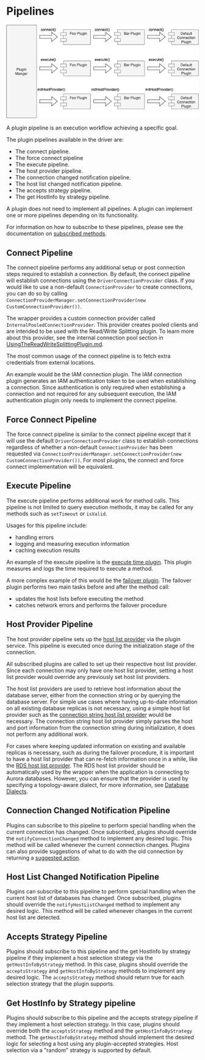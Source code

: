 # Pipelines

<div style="center"><img src="../images/pipelines.png" alt="diagram for the plugin service design"/></div>

A plugin pipeline is an execution workflow achieving a specific goal.

The plugin pipelines available in the driver are:

- The connect pipeline.
- The force connect pipeline
- The execute pipeline.
- The host provider pipeline.
- The connection changed notification pipeline.
- The host list changed notification pipeline.
- The accepts strategy pipeline.
- The get HostInfo by strategy pipeline.

A plugin does not need to implement all pipelines. A plugin can implement one or more pipelines depending on its functionality.

For information on how to subscribe to these pipelines, please see the documentation on [subscribed methods](./LoadablePlugins.md#subscribed-methods).

## Connect Pipeline

The connect pipeline performs any additional setup or post connection steps required to establish a connection. By default, the connect pipeline will establish connections using the `DriverConnectionProvider` class. If you would like to use a non-default `ConnectionProvider` to create connections, you can do so by calling `ConnectionProviderManager.setConnectionProvider(new CustomConnectionProvider())`.

The wrapper provides a custom connection provider called `InternalPooledConnectionProvider`. This provider creates pooled clients and are intended to be used with the Read/Write Splitting plugin. To learn more about this provider, see the internal connection pool section in [UsingTheReadWriteSplittingPlugin.md](https://github.com/aws/aws-advanced-nodejs-wrapper/blob/main/docs/using-the-nodejs-wrapper/using-plugins/UsingTheReadWriteSplittingPlugin.md).

The most common usage of the connect pipeline is to fetch extra credentials from external locations.

An example would be the IAM connection plugin. The IAM connection plugin generates an IAM authentication token to be used when establishing a connection. Since authentication is only required when establishing a connection and not required for any subsequent execution, the IAM authentication plugin only needs to implement the connect pipeline.

## Force Connect Pipeline

The force connect pipeline is similar to the connect pipeline except that it will use the default `DriverConnectionProvider` class to establish connections regardless of whether a non-default `ConnectionProvider` has been requested via `ConnectionProviderManager.setConnectionProvider(new CustomConnectionProvider())`. For most plugins, the connect and force connect implementation will be equivalent.

## Execute Pipeline

The execute pipeline performs additional work for method calls. This pipeline is not limited to query execution methods, it may be called for any methods such as `setTimeout` or `isValid`.

Usages for this pipeline include:

- handling errors
- logging and measuring execution information
- caching execution results

An example of the execute pipeline is the [execute time plugin](../../common/lib/plugins/execute_time_plugin.ts).
This plugin measures and logs the time required to execute a method.

A more complex example of this would be the [failover plugin](../../common/lib/plugins/failover/failover_plugin.ts).
The failover plugin performs two main tasks before and after the method call:

- updates the host lists before executing the method
- catches network errors and performs the failover procedure

## Host Provider Pipeline

The host provider pipeline sets up the [host list provider](./PluginService.md#host-list-providers) via the plugin service.
This pipeline is executed once during the initialization stage of the connection.

All subscribed plugins are called to set up their respective host list provider.
Since each connection may only have one host list provider,
setting a host list provider would override any previously set host list providers.

The host list providers are used to retrieve host information about the database server,
either from the connection string or by querying the database server.
For simple use cases where having up-to-date information on all existing database replicas is not necessary,
using a simple host list provider such as the [connection string host list provider](../../common/lib/host_list_provider/connection_string_host_list_provider.ts) would be necessary.
The connection string host list provider simply parses the host and port information from the connection string during initialization,
it does not perform any additional work.

For cases where keeping updated information on existing and available replicas is necessary,
such as during the failover procedure, it is important to have a host list provider that can re-fetch information once in a while,
like the [RDS host list provider](../../common/lib/host_list_provider/rds_host_list_provider.ts).
The RDS host list provider should be automatically used by the wrapper when the application is connecting to Aurora databases.
However, you can ensure that the provider is used by specifying a topology-aware dialect, for more information, see [Database Dialects](../using-the-nodejs-driver/DatabaseDialects.md).

## Connection Changed Notification Pipeline

Plugins can subscribe to this pipeline to perform special handling when the current connection has changed. Once
subscribed, plugins should override the `notifyConnectionChanged` method to implement any desired logic. This method
will be called whenever the current connection changes. Plugins can also provide suggestions of what to do with the old
connection by returning a
[suggested action](../../common/lib/old_connection_suggestion_action.ts).

## Host List Changed Notification Pipeline

Plugins can subscribe to this pipeline to perform special handling when the current host list of databases has changed.
Once subscribed, plugins should override the `notifyHostListChanged` method to implement any desired logic. This method
will be called whenever changes in the current host list are detected.

## Accepts Strategy Pipeline

Plugins should subscribe to this pipeline and the get HostInfo by strategy pipeline if they implement a host selection strategy via the `getHostInfoByStrategy` method. In this case, plugins should override the `acceptsStrategy` and `getHostInfoByStrategy` methods to implement any desired logic. The `acceptsStrategy` method should return true for each selection strategy that the plugin supports.

## Get HostInfo by Strategy pipeline

Plugins should subscribe to this pipeline and the accepts strategy pipeline if they implement a host selection strategy. In this case, plugins should override both the `acceptsStrategy` method and the `getHostInfoByStrategy` method. The `getHostInfoByStrategy` method should implement the desired logic for selecting a host using any plugin-accepted strategies. Host selection via a "random" strategy is supported by default.
